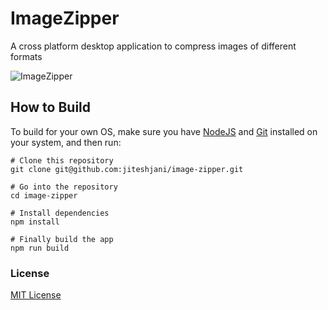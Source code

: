 # ImageZipper

A cross platform desktop application to compress images of different formats

![ImageZipper](https://i.imgur.com/zCxGWfo.png) 

## How to Build
To build for your own OS, make sure you have [NodeJS](https://nodejs.org/en/download/) and [Git](https://git-scm.com/) installed on your system, and then run:
```
# Clone this repository
git clone git@github.com:jiteshjani/image-zipper.git

# Go into the repository
cd image-zipper

# Install dependencies
npm install

# Finally build the app
npm run build
```
### License
[MIT License](https://github.com/jiteshjani/image-zipper/blob/master/LICENSE)
